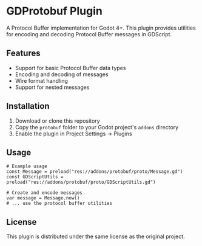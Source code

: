 # GDProtobuf Plugin

A Protocol Buffer implementation for Godot 4+. This plugin provides utilities for encoding and decoding Protocol Buffer messages in GDScript.

## Features

- Support for basic Protocol Buffer data types
- Encoding and decoding of messages
- Wire format handling
- Support for nested messages

## Installation

1. Download or clone this repository
2. Copy the `protobuf` folder to your Godot project's `addons` directory
3. Enable the plugin in Project Settings -> Plugins

## Usage

```gdscript
# Example usage
const Message = preload("res://addons/protobuf/proto/Message.gd")
const GDScriptUtils = preload("res://addons/protobuf/proto/GDScriptUtils.gd")

# Create and encode messages
var message = Message.new()
# ... use the protocol buffer utilities

```

## License

This plugin is distributed under the same license as the original project.
